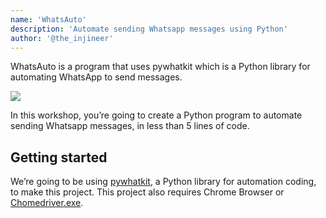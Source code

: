 ```yaml
---
name: 'WhatsAuto'
description: 'Automate sending Whatsapp messages using Python'
author: '@the_injineer'
---
```


WhatsAuto is a program that uses pywhatkit which is a Python library for automating WhatsApp to send messages. 

![](img/final-demo.png)

In this workshop, you’re going to create a Python program to automate sending Whatsapp messages, in less than 5 lines of code.

## Getting started

We’re going to be using [pywhatkit](https://pypi.org/project/pywhatkit/), a Python library for automation coding, to make this project. This project also requires Chrome Browser or [Chomedriver.exe](https://chromedriver.chromium.org/).


